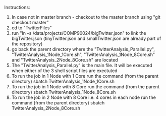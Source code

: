 Instructions:
1. In case not in master branch - checkout to the master branch using "git checkout master"
2. cd to "TwitterFiles"
3. run "ln –s /data/projects/COMP90024/bigTwitter.json" to link the bigTwitter.json (tinyTwitter.json and smallTwitter.json are already part of the repository)
4. go back the parent directory where the "TwitterAnalysis_Parallel.py", "TwitterAnalysis_1Node_1Core.sh", "TwitterAnalysis_1Node_8Core.sh" and "TwitterAnalysis_2Node_8Core.sh" are located
5. The "TwitterAnalysis_Parallel.py" is the main file. It will be executed when either of the 3 shell script files are exectuted
6. To run the job in 1 Node with 1 Core run the command (from the parent directory)
    sbatch TwitterAnalysis_1Node_1Core.sh
7. To run the job in 1 Node with 8 Core run the command (from the parent directory)
    sbatch TwitterAnalysis_1Node_8Core.sh
8. To run the job in 2 Node with 8 Core i.e. 4 cores in each node run the command (from the parent directory)
    sbatch TwitterAnalysis_2Node_8Core.sh